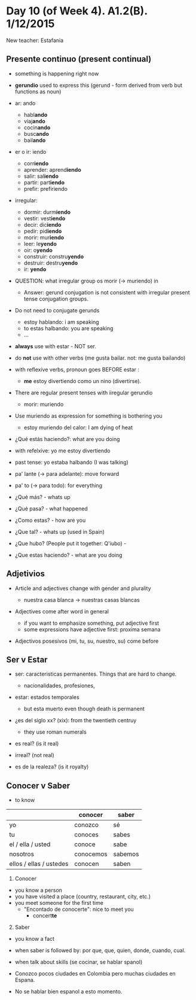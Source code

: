Day 10 (of Week 4). A1.2(B). 1/12/2015
==========================

New teacher: Estafania

## Presente continuo (present continual)
  - something is happening right now
  - **gerundio** used to express this (gerund - form derived from verb but functions as noun)

  - ar: ando
    - habl**ando**
    - viaj**ando**
    - cocin**ando**
    - busc**ando**
    - bail**ando**
  - er o ir: iendo
    - corr**iendo**
    - aprender: aprend**iendo**
    - salir: sal**iendo** 
    - partir: part**iendo**
    - prefir: prefiriendo
  - irregular:
    - dormir: durm**iendo**
    - vestir: vest**iendo**
    - decir: dic**iendo**
    - pedir: pid**iendo**
    - morir: mur**iendo**
    - leer: le**yendo**
    - oir: o**yendo**
    - construir: constru**yendo**
    - destruir: destru**yendo**
    - ir: **yendo**

- QUESTION: what irregular group os morir (-> muriendo) in
  - Answer: gerund conjugation is not consistent with irregular present tense conjugation groups.

- Do not need to conjugate gerunds
  * estoy hablando: i am speaking
  * to estas halbando: you are speaking
  * ...

- **always** use with estar - NOT ser.
- do **not** use with other verbs (me gusta bailar. not: me gusta bailando)

- with reflexive verbs, pronoun goes BEFORE estar :
  -  **me** estoy divertiendo como un nino (divertirse).

- There are regular present tenses with iiregular gerundio
  - morir: muriendo

- Use muriendo as expression for something is bothering you
  - estoy muriendo del calor: I am dying of heat

- ¿Qué estás haciendo?: what are you doing

- with refelxive: yo me estoy divertiendo

- past tense: yo estaba halbando (I was talking)

- pa' lante (-> para adelante): move forward
- pa' to (-> para todo): for everything

- ¿Qué más? - whats up
- ¿Qué pasa? - what happened
- ¿Como estas? - how are you
- ¿Que tal? - whats up (used in Spain)
- ¿Que hubo? (People put it together: Q'iubo) - 
- ¿Que estas haciendo? - what are you doing

## Adjetivios

  - Article and adjectives change with gender and plurality
    - nuestra casa blanca -> nuestras casas blancas

  - Adjectives come after word in general
    - if you want to emphasize something, put adjective first
    - some expressions have adjective first: proxima semana

  - Adjectivos posesivos (mi, tu, su, nuestro, su) come before

## Ser v Estar
  - ser: caracteristicas permanentes. Things that are hard to change.
    - nacionalidades, profesiones, 
  - estar: estados temporales
    - but esta muerto even though death is permanent

  - ¿es del siglo xx? (xix): from the twentieth centruy
    - they use roman numerals

  - es real? (is it real)
  - irreal?  (not real)

  - es de la realeza? (is it royalty)

## Conocer v Saber
  - to know

|                         | conocer   | saber   |
|-------------------------|-----------|---------|
| yo                      | conozco   | sé      |
| tu                      | conoces   | sabes   |
| el / ella / usted       | conoce    | sabe    |
| nosotros                | conocemos | sabemos |
| ellos / ellas / ustedes | conocen   | saben   |

1. Conocer
  - you know a person
  - you have visited a place (country, restaurant, city, etc.)
  - you meet someone for the first time
    - "Encontado de conocerte": nice to meet you
      - concert**te**

2. Saber
  - you know a fact
  - when saber is followed by: por que, que, quien, donde, cuando, cual.
  - when talk about skills (se cocinar, se hablar spanol) 

- Conozco pocos ciudades en Colombia pero muchas ciudades en Espana.
- No se hablar bien espanol a esto momento.

